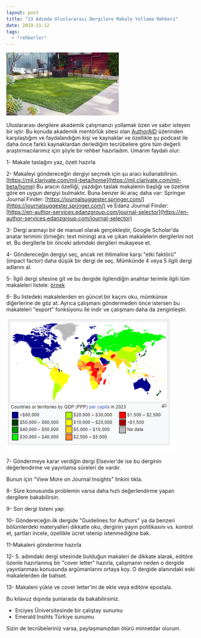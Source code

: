 ```yaml
---
layout: post
title: "13 Adımda Uluslararası Dergilere Makale Yollama Rehberi"
date: 2019-11-12
tags: 
  - "rehberler"
---
```


![academic journals ile ilgili görsel sonucu"](/images/images)

Uluslararası dergilere akademik çalışmanızı yollamak özen ve sabır isteyen bir iştir. Bu konuda akademik mentörlük sitesi olan [AuthorAID](https://www.authoraid.info/en/) üzerinden karşılaştığım ve faydalandığım kişi ve kaynaklar ve özellikle şu podcast ile daha önce farklı kaynaklardan derlediğim tecrübelere göre tüm değerli araştırmacılarımız için şöyle bir rehber hazırladım. Umarım faydalı olur:

1- Makale taslağını yaz, özeti hazırla

2- Makaleyi göndereceğin dergiyi seçmek için şu aracı kullanabilirsin. [https://mjl.clarivate.com/mjl-beta/home](https://mjl.clarivate.com/mjl-beta/home) Bu aracın özelliği, yazdığın taslak makalenin başlığı ve özetine göre en uygun dergiyi bulmaktır. Buna benzer iki araç daha var: Springer Journal Finder: [https://journalsuggester.springer.com/](https://journalsuggester.springer.com/) ve Edanz Journal Finder: [https://en-author-services.edanzgroup.com/journal-selector](https://en-author-services.edanzgroup.com/journal-selector)

3- Dergi aramayı bir de manuel olarak gerçekleştir, Google Scholar'da anatar terimini (örneğin: text mining) ara ve çıkan makalelerin dergilerini not et. Bu dergilerle bir önceki adımdaki dergileri mukayese et.

4- Göndereceğin dergiyi seç, ancak ret ihtimaline karşı "etki faktörü" (impact factor) daha düşük bir dergi de seç. Mümkünde 4 veya 5 ilgili dergi adlarını al.

5- İlgili dergi sitesine git ve bu dergide ilgilendiğin anahtar terimle ilgili tüm makaleleri listele: [örnek](https://www.sciencedirect.com/search/advanced?qs=%22text%20mining%22&pub=Expert%20Systems%20with%20Applications&cid=271506&years=2020%2C2019%2C2018&offset=0)

6- Bu listedeki makalelerden en güncel bir kaçını oku, mümkünse diğerlerine de göz at. Ayrıca çalışmanı göndermeden önce istersen bu makaleleri "export" fonksiyonu ile indir ve çalışmanı daha da zenginleştir.

![](/images/image.png)

7- Göndermeye karar verdiğin dergi Elsevier'de ise bu derginin değerlendirme ve yayınlama süreleri de vardır.

Bunun için "View More on Journal Insights" linkini tıkla.

8- Süre konusunda problemin varsa daha hızlı değerlendirme yapan dergilere bakabilirsin.

9- Son dergi listeni yap.

10- Göndereceğin ilk dergide "Guidelines for Authors" ya da benzeri bölümlerdeki materyalleri dikkatle oku, derginin yayın politikasını vs. kontrol et, şartları incele, özellikle ücret istenip istenmediğine bak.

11-Makaleni gönderime hazırla

12- 5. adımdaki dergi sitesinde bulduğun makaleri de dikkate alarak, editöre özenle hazırlanmış bir "cover letter" hazırla, çalışmanın neden o dergide yayınlanması konusunda argümanlarını ortaya koy. O dergide alanındaki eski makalelerden de bahset.

13- Makaleni yükle ve cover letter'ini de ekle veya editöre epostala.  

Bu kılavuz dışında şunlarada da bakabilirsiniz.

- Erciyes Üniversitesinde bir çalıştay sunumu
- Emerald Insihts Türkiye sunumu

Sizin de tecrübeleriniz varsa, paylaşmanızdan ötürü minnetdar olurum.

